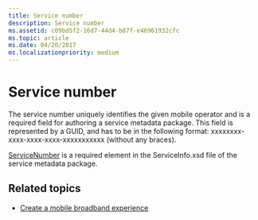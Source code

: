 ```yaml
---
title: Service number
description: Service number
ms.assetid: c09bd5f2-16d7-44d4-b87f-e46961932cfc
ms.topic: article
ms.date: 04/20/2017
ms.localizationpriority: medium
---
```


# Service number


The service number uniquely identifies the given mobile operator and is a required field for authoring a service metadata package. This field is represented by a GUID, and has to be in the following format: xxxxxxxx-xxxx-xxxx-xxxx-xxxxxxxxxxx (without any braces).

[ServiceNumber](../mobilebroadband/servicenumber.md) is a required element in the ServiceInfo.xsd file of the service metadata package.

## <span id="related_topics"></span>Related topics

- [Create a mobile broadband experience](./create-a-mobile-broadband-experience.md)

 


